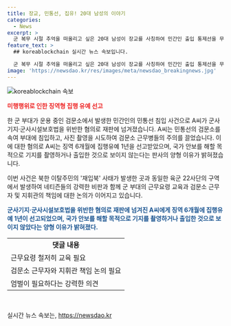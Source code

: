 ```yaml
---
title: 장교, 민통선, 집유! 20대 남성의 이야기
categories:
  - News
excerpt: >
  군 복무 시절 추억을 떠올리고 싶은 20대 남성이 장교를 사칭하여 민간인 출입 통제선을 무단으로 넘나들며 군사기지에 침입한 혐의로 징역 6개월에 집행유예 1년을 선고받았다. 지난해 2월 강원도 민통선 검문소를 속여 침입하고 사진을 촬영한 것으로 알려졌으며, 해당 행위는 국가 안보를 해할 목적이 아니라고 밝혀졌다. 이 사건은 북한 이탈주민이 동일한 방법으로 귀순해 사태를 일으킨 지역과 유사한 곳에서 발생했다. 누리꾼들은 관련된 군 규율 강화와 엄벌을 요구하는 반응을 보였다.
feature_text: >
  ## koreablockchain 실시간 뉴스 속보입니다.

  군 복무 시절 추억을 떠올리고 싶은 20대 남성이 장교를 사칭하여 민간인 출입 통제선을 무단으로 넘나들며 군사기지에 침입한 혐의로 징역 6개월에 집행유예 1년을 선고받았다. 지난해 2월 강원도 민통선 검문소를 속여 침입하고 사진을 촬영한 것으로 알려졌으며, 해당 행위는 국가 안보를 해할 목적이 아니라고 밝혀졌다. 이 사건은 북한 이탈주민이 동일한 방법으로 귀순해 사태를 일으킨 지역과 유사한 곳에서 발생했다. 누리꾼들은 관련된 군 규율 강화와 엄벌을 요구하는 반응을 보였다.
image: 'https://newsdao.kr/res/images/meta/newsdao_breakingnews.jpg'
---
```


<p><img src="https://newsdao.kr/res/images/meta/newsdao_breakingnews.jpg" alt="koreablockchain 속보" /></p>

<p><b><span style="color: #ee2323;">미행행위로 인한 징역형 집행 유예 선고</span></b></p>

<p>한 군 부대가 운용 중인 검문소에서 발생한 민간인의 민통선 침입 사건으로 A씨가 군사기지·군사시설보호법을 위반한 혐의로 재판에 넘겨졌습니다. A씨는 민통선의 검문소를 속여 부대에 침입하고, 사진 촬영을 시도하여 검문소 근무병들의 주의를 끌었습니다. 이에 대한 혐의로 A씨는 징역 6개월에 집행유예 1년을 선고받았으며, 국가 안보를 해할 목적으로 기지를 촬영하거나 출입한 것으로 보이지 않는다는 판사의 양형 이유가 밝혀졌습니다.</p>

<p>이번 사건은 북한 이탈주민의 '재입북' 사태가 발생한 곳과 동일한 육군 22사단의 구역에서 발생하여 네티즌들의 강력한 비판과 함께 군 부대의 근무요령 교육과 검문소 근무자 및 지휘관의 책임에 대한 논의가 이어지고 있습니다. </p>

<p><b><span style="color: #1a5490;">군사기지·군사시설보호법을 위반한 혐의로 재판에 넘겨진 A씨에게 징역 6개월에 집행유예 1년이 선고되었으며, 국가 안보를 해할 목적으로 기지를 촬영하거나 출입한 것으로 보이지 않았다는 양형 이유가 밝혀졌다.</span></b> </p>

<table style="width: 100%;">
<tbody>
<tr>
<td style="text-align: center; height: 17px;"><b>댓글 내용</b></td>
</tr>
<tr>
<td style="text-align: left; height: 17px;">근무요령 철저히 교육 필요</td>
</tr>
<tr>
<td style="text-align: left; height: 17px;">검문소 근무자와 지휘관 책임 논의 필요</td>
</tr>
<tr>
<td style="text-align: left; height: 17px;">엄벌이 필요하다는 강력한 의견</td>
</tr>
</tbody>
</table>

<p data-ke-size="size16">&nbsp;</p>
실시간 뉴스 속보는, <a href="https://newsdao.kr" rel="dofollow">https://newsdao.kr</a>


